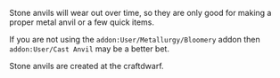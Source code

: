 
Stone anvils will wear out over time, so they are only good for making a proper metal anvil
or a few quick items.

If you are not using the `addon:User/Metallurgy/Bloomery` addon then `addon:User/Cast Anvil` may
be a better bet.

Stone anvils are created at the craftdwarf.
